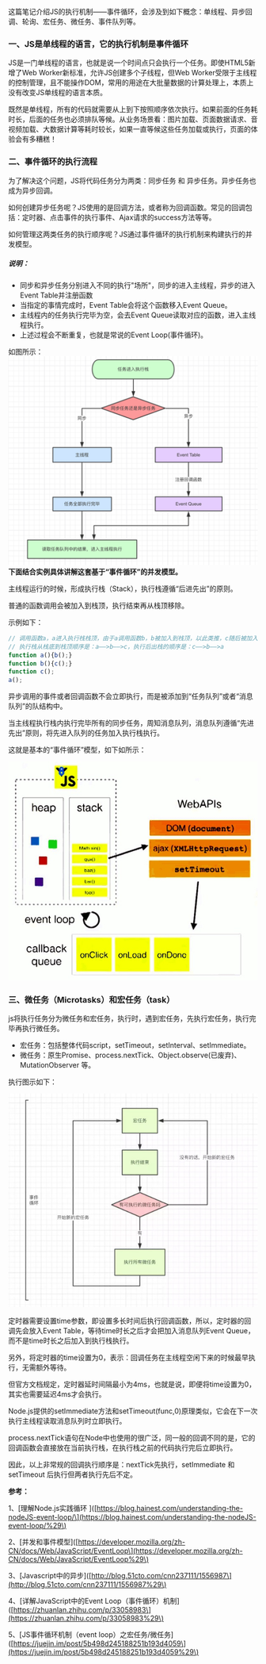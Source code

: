 这篇笔记介绍JS的执行机制——事件循环，会涉及到如下概念：单线程、异步回调、轮询、宏任务、微任务、事件队列等。

### 一、JS是单线程的语言，它的执行机制是事件循环

JS是一门单线程的语言，也就是说一个时间点只会执行一个任务。即使HTML5新增了Web Worker新标准，允许JS创建多个子线程，但Web Worker受限于主线程的控制管理，且不能操作DOM，常用的用途在大批量数据的计算处理上，本质上没有改变JS单线程的语言本质。

既然是单线程，所有的代码就需要从上到下按照顺序依次执行。如果前面的任务耗时长，后面的任务也必须排队等候。从业务场景看：图片加载、页面数据请求、音视频加载、大数据计算等耗时较长，如果一直等候这些任务加载或执行，页面的体验会有多糟糕！

### 二、事件循环的执行流程

为了解决这个问题，JS将代码任务分为两类：同步任务 和 异步任务。异步任务也成为异步回调。

如何创建异步任务呢？JS使用的是回调方法，或者称为回调函数。常见的回调包括：定时器、点击事件的执行事件、Ajax请求的success方法等等。

如何管理这两类任务的执行顺序呢？JS通过事件循环的执行机制来构建执行的并发模型。

##### 说明：

* 同步和异步任务分别进入不同的执行"场所"，同步的进入主线程，异步的进入Event Table并注册函数
* 当指定的事情完成时，Event Table会将这个函数移入Event Queue。
* 主线程内的任务执行完毕为空，会去Event Queue读取对应的函数，进入主线程执行。
* 上述过程会不断重复，也就是常说的Event Loop\(事件循环\)。

如图所示：![](/assets/event_loop3.jpg)**下面结合实例具体讲解这套基于“事件循环”的并发模型。**

主线程运行的时候，形成执行栈（Stack），执行栈遵循“后进先出”的原则。

普通的函数调用会被加入到栈顶，执行结束再从栈顶移除。

示例如下：

```js
// 调用函数a，a进入执行栈栈顶，由于a调用函数b，b被加入到栈顶，以此类推，c随后被加入栈顶。
// 执行栈从栈底到栈顶顺序是：a——>b——>c，执行后出栈的顺序是：c——>b——>a
function a(){b();}
function b(){c();}
function c();
a();
```

异步调用的事件或者回调函数不会立即执行，而是被添加到“任务队列”或者“消息队列”的队结构中。

当主线程执行栈内执行完毕所有的同步任务，周知消息队列，消息队列遵循“先进先出”原则，将先进入队列的任务加入执行栈执行。

这就是基本的“事件循环”模型，如下如所示：

![](/assets/event_loop2.jpg)

### 三、微任务（Microtasks）和宏任务（task）

js将执行任务分为微任务和宏任务，执行时，遇到宏任务，先执行宏任务，执行完毕再执行微任务。

* 宏任务：包括整体代码script，setTimeout，setInterval、setImmediate。
* 微任务：原生Promise、process.nextTick、Object.observe\(已废弃\)、 MutationObserver 等。

执行图示如下：

![](/assets/micro-macro-task.jpg)

定时器需要设置time参数，即设置多长时间后执行回调函数，所以，定时器的回调先会放入Event Table，等待time时长之后才会把加入消息队列Event Queue，而不是time时长之后加入到执行栈执行。

另外，将定时器的time设置为0，表示：回调任务在主线程空闲下来的时候最早执行，无需额外等待。

但官方文档规定，定时器延时间隔最小为4ms，也就是说，即便将time设置为0，其实也需要延迟4ms才会执行。

Node.js提供的setImmediate方法和setTimeout\(func,0\)原理类似，它会在下一次执行主线程读取消息队列时立即执行。

process.nextTick语句在Node中也使用的很广泛，同一般的回调不同的是，它的回调函数会直接放在当前执行栈，在执行栈之前的代码执行完后立即执行。

因此，以上非常规的回调执行顺序是：nextTick先执行，setImmediate 和 setTimeout 后执行但两者执行先后不定。

**参考：**

1、\[理解Node.js实践循环 \]\([https://blog.hainest.com/understanding-the-nodeJS-event-loop/\](https://blog.hainest.com/understanding-the-nodeJS-event-loop/%29\)

2、\[并发和事件模型\]\([https://developer.mozilla.org/zh-CN/docs/Web/JavaScript/EventLoop\](https://developer.mozilla.org/zh-CN/docs/Web/JavaScript/EventLoop%29\)

3、\[Javascript中的异步\]\([http://blog.51cto.com/cnn237111/1556987\](http://blog.51cto.com/cnn237111/1556987%29\)

4、\[详解JavaScript中的Event Loop（事件循环）机制\]\([https://zhuanlan.zhihu.com/p/33058983\](https://zhuanlan.zhihu.com/p/33058983%29\)

5、\[JS事件循环机制（event loop）之宏任务/微任务\]\([https://juejin.im/post/5b498d245188251b193d4059\](https://juejin.im/post/5b498d245188251b193d4059%29\)

